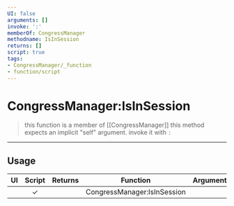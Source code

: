 ```yaml
---
UI: false
arguments: []
invoke: ':'
memberOf: CongressManager
methodname: IsInSession
returns: []
script: true
tags:
- CongressManager/_function
- function/script
---
```

# CongressManager:IsInSession
> this function is a member of [[CongressManager]]
> this method expects an implicit "self" argument. invoke it with `:`
-----
## Usage
|  UI | Script | Returns | Function | Arguments |
|:---:|:------:|-------:|:--------:|:---------|
| |✓||CongressManager:IsInSession||
